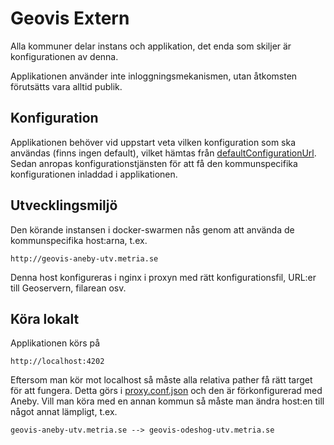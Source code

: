 # Geovis Extern
Alla kommuner delar instans och applikation, det enda som skiljer är konfigurationen av denna.

Applikationen använder inte inloggningsmekanismen, utan åtkomsten förutsätts vara alltid publik. 

## Konfiguration
Applikationen behöver vid uppstart veta vilken konfiguration som ska användas (finns ingen default),
vilket hämtas från [defaultConfigurationUrl](environments/environment.ts). Sedan anropas konfigurationstjänsten för
att få den kommunspecifika konfigurationen inladdad i applikationen.

## Utvecklingsmiljö
Den körande instansen i docker-swarmen nås genom att använda de kommunspecifika host:arna, t.ex.

    http://geovis-aneby-utv.metria.se

Denna host konfigureras i nginx i proxyn med rätt konfigurationsfil, URL:er till Geoservern, filarean osv.

## Köra lokalt
Applikationen körs på

    http://localhost:4202

Eftersom man kör mot localhost så måste alla relativa pather få rätt target för att fungera.
Detta görs i [proxy.conf.json](./proxy.conf.json) och den är förkonfigurerad med Aneby.
Vill man köra med en annan kommun så måste man ändra host:en till något annat lämpligt, t.ex.

    geovis-aneby-utv.metria.se --> geovis-odeshog-utv.metria.se
